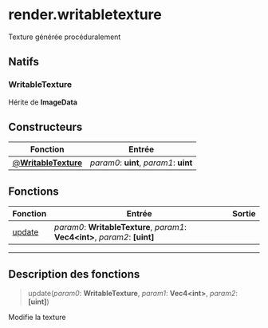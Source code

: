 # render.writabletexture

Texture générée procéduralement
## Natifs
### WritableTexture
Hérite de **ImageData**
## Constructeurs
|Fonction|Entrée|
|-|-|
|[@**WritableTexture**](#ctor_0)| *param0*: **uint**,  *param1*: **uint**|
## Fonctions
|Fonction|Entrée|Sortie|
|-|-|-|
|[update](#func_0)|*param0*: **WritableTexture**, *param1*: **Vec4\<int>**, *param2*: **[uint]**||


***
## Description des fonctions

<a id="func_0"></a>
> update(*param0*: **WritableTexture**, *param1*: **Vec4\<int>**, *param2*: **[uint]**)

Modifie la texture

